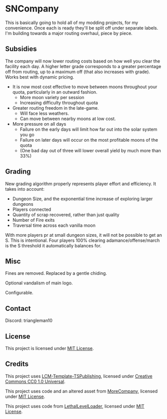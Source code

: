 # SNCompany
This is basically going to hold all of my modding projects, for my convenience. Once each is ready they'll be split off under separate labels. I'm building towards a major routing overhaul, piece by piece.

## Subsidies
The company will now lower routing costs based on how well you clear the facility each day. A higher letter grade corresponds to a greater percentage off from routing, up to a maximum off (that also increases with grade). Works best with dynamic pricing.
  - It is now most cost effective to move between moons throughout your quota, particularly in an outward fashion.
    - More moon variety per session
    - Increasing difficulty throughout quota
  - Greater routing freedom in the late-game. 
    - Will face less weathers. 
    - Can move between nearby moons at low cost.
  - More pressure on all days 
    - Failure on the early days will limit how far out into the solar system you go
    - Failure on later days will occur on the most profitable moons of the quota
    - (One bad day out of three will lower overall yield by much more than 33%)

## Grading
New grading algorithm properly represents player effort and efficiency.
It takes into account:
  - Dungeon Size, and the exponential time increase of exploring larger dungeons
  - Players connected
  - Quantity of scrap recovered, rather than just quality
  - Number of Fire exits
  - Traversal time across each vanilla moon

With more players pr at small dungeon sizes, it will not be possible to get an S. This is intentional. Four players 100% clearing adamance/offense/march is the S threshold it automatically balances for.

## Misc
Fines are removed. Replaced by a gentle chiding.

Optional vandalism of main logo.

Configurable.

## Contact

Discord: triangleman10 

## License

This project is licensed under [MIT License](https://github.com/Triangleman1/SNCompany/blob/main/LICENSE).

## Credits

This project uses [LCM-Template-TSPublishing](https://github.com/LethalCompanyModding/LCM-Template-TSPublishing), licensed under [Creative Commons CC0 1.0 Universal](https://github.com/LethalCompanyModding/LCM-Template-TSPublishing/blob/main/LICENSE.md).

This project uses code and an altered asset from [MoreCompany](https://github.com/notnotnotswipez/MoreCompany), licensed under [MIT License](https://github.com/notnotnotswipez/MoreCompany/blob/master/LICENSE).

This project uses code from [LethalLevelLoader](https://github.com/IAmBatby/LethalLevelLoader), licensed under [MIT License](https://github.com/IAmBatby/LethalLevelLoader/blob/main/LICENSE.md).